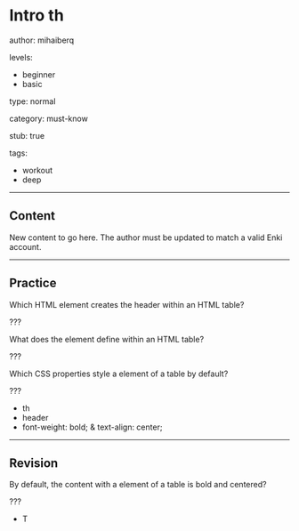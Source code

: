 # Intro th
author: mihaiberq

levels:
  - beginner
  - basic

type: normal

category: must-know

stub: true


tags:
  - workout
  - deep


---
## Content

New content to go here. The author must be updated to match a valid Enki account.

---
## Practice

Which HTML element creates the header within an HTML table?

???

What does the <th> element define within an HTML table?

???

Which CSS properties style a <th> element of a table by default?

???

* th
* header
* font-weight: bold; & text-align: center;


---
## Revision

By default, the content with a <th> element of a table is bold and centered?

???
* T
